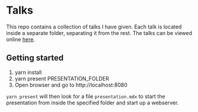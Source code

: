
# Talks

This repo contains a collection of talks I have given.
Each talk is located inside a separate folder, separating it from the rest.
The talks can be viewed online [here](https://luc-tielen.github.io/talks).


## Getting started

1. yarn install
2. yarn present PRESENTATION_FOLDER
3. Open browser and go to http://localhost:8080

`yarn present` will then look for a file `presentation.mdx` to start the presentation from
inside the specified folder and start up a webserver.


